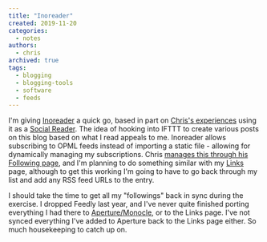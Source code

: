 ```yaml
---
title: "Inoreader"
created: 2019-11-20
categories:
  - notes
authors:
  - chris
archived: true
tags:
  - blogging
  - blogging-tools
  - software
  - feeds
---
```


I'm giving [Inoreader](https://www.inoreader.com/) a quick go, based in part on [Chris's experiences](https://boffosocko.com/2018/12/03/using-inoreader-as-an-indieweb-feed-reader/) using it as a [Social Reader](https://indieweb.org/reader). The idea of hooking into IFTTT to create various posts on this blog based on what I read appeals to me. Inoreader allows subscribing to OPML feeds instead of importing a static file - allowing for dynamically managing my subscriptions. Chris [manages this through his Following page](https://boffosocko.com/2017/11/10/a-following-page/), and I'm planning to do something similar with my [Links](https://mrkapowski.com/links) page, although to get this working I'm going to have to go back through my list and add any RSS feed URLs to the entry.

I should take the time to get all my "followings" back in sync during the exercise. I dropped Feedly last year, and I've never quite finished porting everything I had there to [Aperture](https://aperture.p3k.io)[/](https://monocle.p3k.io)[Monocle](https://monocle.p3k.io), or to the Links page. I've not synced everything I've added to Aperture back to the Links page either. So much housekeeping to catch up on.
